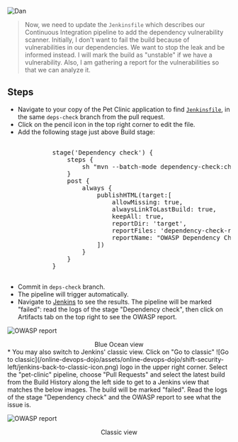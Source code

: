 ![Dan](/online-devops-dojo/assets/online-devops-dojo/shift-security-left/dan.png)

> Now, we need to update the `Jenkinsfile` which describes our Continuous Integration pipeline to add the dependency vulnerability scanner. Initially, I don't want to fail the build because of vulnerabilities in our dependencies. We want to stop the leak and be informed instead. I will mark the build as "unstable" if we have a vulnerability.
> Also, I am gathering a report for the vulnerabilities so that we can analyze it.

## Steps

* Navigate to your copy of the Pet Clinic application to find
  [`Jenkinsfile`](https://[[HOST_SUBDOMAIN]]-9876-[[KATACODA_HOST]].environments.katacoda.com/#jenkinsfile),
  in the same `deps-check` branch from the pull request.
* Click on the pencil icon in the top right corner to edit the file.
* Add the following stage just above Build stage:
<pre class="file" data-target="clipboard">

            stage('Dependency check') {
                steps {
                    sh "mvn --batch-mode dependency-check:check"
                }
                post {
                    always {
                        publishHTML(target:[
                            allowMissing: true,
                            alwaysLinkToLastBuild: true,
                            keepAll: true,
                            reportDir: 'target',
                            reportFiles: 'dependency-check-report.html',
                            reportName: "OWASP Dependency Check Report"
                        ])
                    }
                }
            }

</pre>
* Commit in `deps-check` branch.
* The pipeline will trigger automatically.
* Navigate to <a href="https://[[HOST_SUBDOMAIN]]-8080-[[KATACODA_HOST]].environments.katacoda.com/blue/organizations/jenkins/pet-clinic/activity" target="jenkins">Jenkins</a>
  to see the results. The pipeline will be marked "failed": read the logs of the stage
  "Dependency check", then click on Artifacts tab on the top right to see the OWASP report.

![OWASP report](/online-devops-dojo/assets/online-devops-dojo/shift-security-left/owasp-report.png)
  <div align="center">Blue Ocean view</div>
* You may also switch to Jenkins' classic view. Click on "Go to classic"
  ![Go to classic](/online-devops-dojo/assets/online-devops-dojo/shift-security-left/jenkins-back-to-classic-icon.png)
  logo in the upper right corner. Select the "pet-clinic" pipeline, choose "Pull
  Requests" and select the latest build from the Build History along the left
  side to get to a Jenkins view that matches the below images.  
  The build will be marked "failed". Read the logs of the stage "Dependency
  check" and the OWASP report to see what the issue is.

![OWASP report](/online-devops-dojo/assets/online-devops-dojo/shift-security-left/owasp-report2.png)
 <div align="center">Classic view</div>
